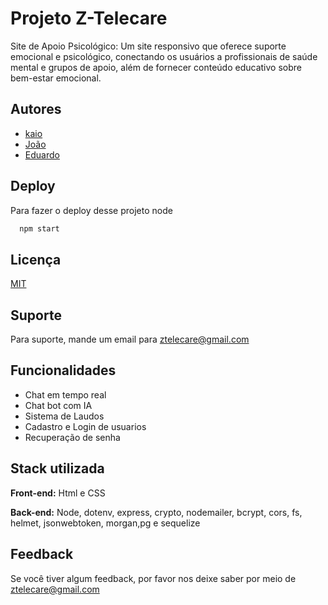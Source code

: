 # Projeto Z-Telecare
 
Site  de Apoio Psicológico: Um site responsivo que oferece suporte emocional e psicológico, conectando os usuários a profissionais de saúde mental e grupos de apoio, além de fornecer conteúdo educativo sobre bem-estar emocional.
 
 
## Autores
 
- [kaio](https://github.com/kaio2205)
- [João](https://github.com/16JoaoVso)
- [Eduardo](https://github.com/EddCarrilho)
 
 
## Deploy
 
Para fazer o deploy desse projeto node
 
```bash
  npm start 
```
 
 
## Licença
 
[MIT](https://choosealicense.com/licenses/mit/)
 
 
## Suporte
 
Para suporte, mande um email para ztelecare@gmail.com
 
 
## Funcionalidades
 
- Chat  em tempo real
- Chat bot com IA
- Sistema de Laudos
- Cadastro e Login de usuarios
- Recuperação de senha
 
 
## Stack utilizada
 
**Front-end:** Html e  CSS
 
**Back-end:** Node, dotenv, express, crypto, nodemailer, bcrypt, cors, fs, helmet, jsonwebtoken, morgan,pg e sequelize
 
 
## Feedback
 
Se você tiver algum feedback, por favor nos deixe saber por meio de ztelecare@gmail.com
